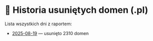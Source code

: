 # 📅 Historia usuniętych domen (.pl)

Lista wszystkich dni z raportem:

- [2025-08-19](./2025-08-19.md) — usunięto 2310 domen
